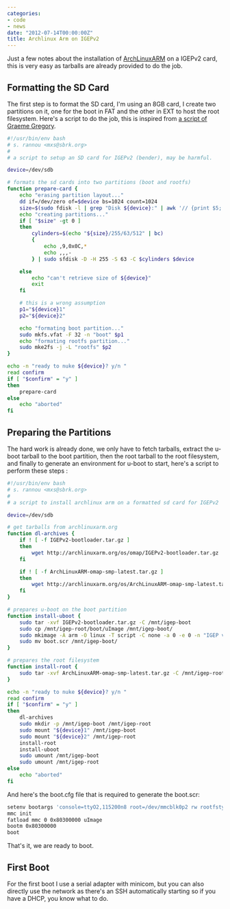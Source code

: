 ```yaml
---
categories:
- code
- news
date: "2012-07-14T00:00:00Z"
title: Archlinux Arm on IGEPv2
---
```


Just a few notes about the installation of [ArchLinuxARM](http://archlinuxarm.com)
on a IGEPv2 card, this is very easy as tarballs are already provided
to do the job.

## Formatting the SD Card

The first step is to format the SD card, I'm using an 8GB card, I
create two partitions on it, one for the boot in FAT and the other in
EXT to host the root filesystem. Here's a script to do the job, this
is inspired from [a script of Graeme Gregory](http://downloads.angstrom-distribution.org/demo/beaglebone/mkcard.txt).

```bash
#!/usr/bin/env bash
# s. rannou <mxs@sbrk.org>
#
# a script to setup an SD card for IGEPv2 (bender), may be harmful.

device=/dev/sdb

# formats the sd cards into two partitions (boot and rootfs)
function prepare-card {
    echo "erasing partition layout..."
    dd if=/dev/zero of=$device bs=1024 count=1024
    size=$(sudo fdisk -l | grep "Disk ${device}:" | awk '// {print $5; }')
    echo "creating partitions..."
    if [ "$size" -gt 0 ]
    then
        cylinders=$(echo "${size}/255/63/512" | bc)
        {
            echo ,9,0x0C,*
            echo ,,,-
        } | sudo sfdisk -D -H 255 -S 63 -C $cylinders $device

    else
        echo "can't retrieve size of ${device}"
        exit
    fi

    # this is a wrong assumption
    p1="${device}1"
    p2="${device}2"

    echo "formating boot partition..."
    sudo mkfs.vfat -F 32 -n "boot" $p1
    echo "formating rootfs partition..."
    sudo mke2fs -j -L "rootfs" $p2
}

echo -n "ready to nuke ${device}? y/n "
read confirm
if [ "$confirm" = "y" ]
then
    prepare-card
else
    echo "aborted"
fi
```

## Preparing the Partitions

The hard work is already done, we only have to fetch tarballs, extract
the u-boot tarball to the boot partition, then the root tarball to the
root filesystem, and finally to generate an environment for u-boot to
start, here's a script to perform these steps :

```bash
#!/usr/bin/env bash
# s. rannou <mxs@sbrk.org>
#
# a script to install archlinux arm on a formatted sd card for IGEPv2

device=/dev/sdb

# get tarballs from archlinuxarm.org
function dl-archives {
    if ! [ -f IGEPv2-bootloader.tar.gz ]
    then
        wget http://archlinuxarm.org/os/omap/IGEPv2-bootloader.tar.gz
    fi

    if ! [ -f ArchLinuxARM-omap-smp-latest.tar.gz ]
    then
        wget http://archlinuxarm.org/os/ArchLinuxARM-omap-smp-latest.tar.gz
    fi
}

# prepares u-boot on the boot partition
function install-uboot {
    sudo tar -xvf IGEPv2-bootloader.tar.gz -C /mnt/igep-boot
    sudo cp /mnt/igep-root/boot/uImage /mnt/igep-boot/
    sudo mkimage -A arm -O linux -T script -C none -a 0 -e 0 -n "IGEP v2 boot script" -d boot.cfg boot.scr
    sudo mv boot.scr /mnt/igep-boot/
}

# prepares the root filesystem
function install-root {
    sudo tar -xvf ArchLinuxARM-omap-smp-latest.tar.gz -C /mnt/igep-root
}

echo -n "ready to nuke ${device}? y/n "
read confirm
if [ "$confirm" = "y" ]
then
    dl-archives
    sudo mkdir -p /mnt/igep-boot /mnt/igep-root
    sudo mount "${device}1" /mnt/igep-boot
    sudo mount "${device}2" /mnt/igep-root
    install-root
    install-uboot
    sudo umount /mnt/igep-boot
    sudo umount /mnt/igep-root
else
    echo "aborted"
fi
```

And here's the boot.cfg file that is required to generate the boot.scr:

```bash
setenv bootargs 'console=ttyO2,115200n8 root=/dev/mmcblk0p2 rw rootfstype=ext3 rootwait'
mmc init
fatload mmc 0 0x80300000 uImage
bootm 0x80300000
boot
```

That's it, we are ready to boot.

## First Boot

For the first boot I use a serial adapter with minicom, but you can
also directly use the network as there's an SSH automatically starting
so if you have a DHCP, you know what to do.
